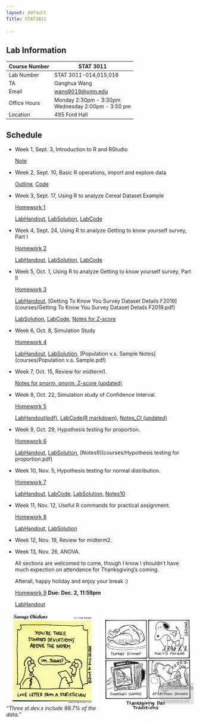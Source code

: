 ```yaml
---
layout: default
Title: STAT3011

---
```



## Lab Information

| Course Number | STAT 3011                                               |
| ------------- | ------------------------------------------------------- |
| Lab Number    | STAT 3011-014,015,016                                   |
| TA            | Ganghua Wang                                            |
| Email         | wang9019@umn.edu                                        |
| Office Hours  | Monday 2:30pm - 3:30pm  <br/>Wednesday 2:00pm - 3:50 pm |
| Location      | 495 Ford Hall                                           |



## Schedule

- Week 1, Sept. 3, Introduction to R and RStudio

  [Note](courses/LabHandout_Week1.pdf)
<!--  https://drive.google.com/drive/folders/1bgIScNMDtiZzUpc4ZiE2O_B7dCriv1TR?usp=sharing -->

- Week 2, Sept. 10, Basic R operations, import and explore data

  [Outline](courses/Week2_Lab.pdf), [Code](courses/Week2LabRscript.R)

- Week 3, Sept. 17,  Using R to analyze Cereal Dataset Example

	[Homework 1](courses/HW1_3011_Fall19.pdf) 
	
  [LabHandout](courses/Lab1_3011_Fall2019.pdf), [LabSolution](courses/Lab1Sol_3011_Fall2019.pdf), [LabCode](courses/Lab1_3011_Fall19.R)

- Week 4, Sept. 24,  Using R to analyze Getting to know yourself survey, Part I

	[Homework 2](courses/HW2.pdf) 
	
  [LabHandout](courses/week4lab.pdf), [LabSolution](courses/week4lab_solution.pdf), [LabCode](courses/week4lab.R)

- Week 5, Oct. 1,  Using R to analyze Getting to know yourself survey, Part II

	[Homework 3](courses/HW3.pdf) 
	
  [LabHandout](courses/week5lab.pdf), [Getting To Know You Survey Dataset Details F2019](courses/Getting To Know You Survey Dataset Details F2019.pdf)
  
  [LabSolution](courses/week5lab_solution.pdf), [LabCode](courses/week5lab.R), [Notes for Z-score](courses/notes5.pdf)

- Week 6, Oct. 8,  Simulation Study

  [Homework 4](courses/HW4_3011_Fall19.pdf) 

  [LabHandout](courses/Lab4Handout_3011_Fall19.pdf), [LabSolution](courses/Lab4HandoutSol_3011_Fall19.pdf),  [Population v.s. Sample Notes](courses/Population v.s. Sample.pdf)

- Week 7, Oct. 15,  Review for midterm1.

  [Notes for pnorm, qnorm, Z-score (updated)](courses/notes5.pdf)

- Week 8, Oct. 22,  Simulation study of Confidence Interval.
	
	[Homework 5](courses/stat3011_fall2019_hw5.pdf)  
  
  [LabHandout(pdf)](courses/STAT3011_Fall2019_Week8Lab.pdf), [LabCode(R markdown)](courses/Lab4HandoutSol_3011_Fall19.rmd), [Notes_CI (updated)](courses/notes8.pdf)

- Week 9, Oct. 29, Hypothesis testing for proportion.

	[Homework 6](courses/HW6_3011_Fall19.pdf)   
  
  [LabHandout](courses/LabWeek9.pdf), [LabSolution](courses/LabWeek9Solutions.pdf), [Notes9](courses/Hypothesis testing for proportion.pdf)

- Week 10, Nov. 5, Hypothesis testing for normal distribution.

	[Homework 7](courses/HW7.pdf)   
  
  [LabHandout](courses/LabWeek10.pdf), [LabCode](courses/Lab10Script.R), [LabSolution](courses/LabWeek10Solutions.pdf), [Notes10](courses/Notes10.pdf)

- Week 11, Nov. 12, Useful R commands for practical assignment.

	[Homework 8](courses/HW8_3011_Fall19.pdf)    
  
  [LabHandout](courses/Lab8_3011_Fall19.pdf), [LabSolution](courses/Lab8Solution_3011_Fall19.pdf)


- Week 12, Nov. 19, Review for midterm2.

- Week 13, Nov. 26, ANOVA.

  All sections are welcomed to come, though I know I shouldn’t have much expection on attendence for Thanksgiving’s coming.  

  Afterall, happy holiday and enjoy your break :)

	[Homework 9](courses/HW9_3011_F19.pdf)   **Due: Dec. 2, 11:59pm** 
  
  [LabHandout](courses/Lab9_3011_Fall19.pdf)

<!-- <img  class="img-circle avatar" alt="normal" src="../assets/img/chickenstats.jpg" width="400"><img  class="img-circle avatar" alt="turkey" src="../assets/img/turkey.jpg" width="400"><figcaption><i>“Three st.dev.s include 99.7% of the data”</i></figcaption></figure> </div>  -->



<div class="container">
    <div style="float:left;width:49%">
	    <img src="../assets/img/chickenstats.jpg">
	    <figcaption><i>“Three st.dev.s include 99.7% of the data.”</i></figcaption>
    </div>
    <div style="float:right;width:49%">
	    <img src="../assets/img/turkey.jpg">
    </div>
</div>






